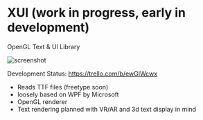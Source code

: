 # XUI (work in progress, early in development)

OpenGL Text & UI Library

![screenshot](http://i.imgur.com/cq97THy.png)

Development Status: https://trello.com/b/ewGIWcwx

* Reads TTF files (freetype soon)
* loosely based on WPF by Microsoft
* OpenGL renderer
* Text rendering planned with VR/AR and 3d text display in mind
